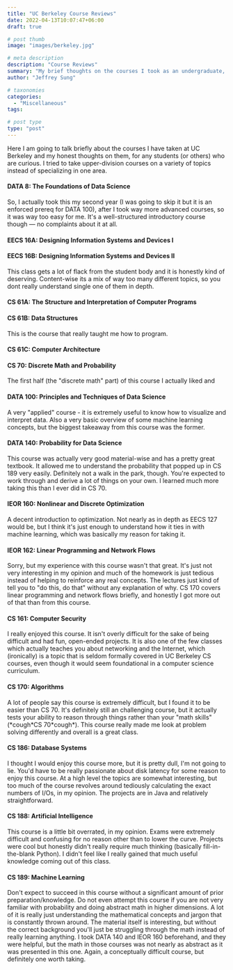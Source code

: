 ```yaml
---
title: "UC Berkeley Course Reviews"
date: 2022-04-13T10:07:47+06:00
draft: true

# post thumb
image: "images/berkeley.jpg"

# meta description
description: "Course Reviews"
summary: "My brief thoughts on the courses I took as an undergraduate, for anybody who is curious."
author: "Jeffrey Sung"

# taxonomies
categories: 
  - "Miscellaneous"
tags:

# post type
type: "post"
---
```

Here I am going to talk briefly about the courses I have taken at UC Berkeley and my honest thoughts on them, for any students (or others) who are curious. I tried to take upper-division courses on a variety of topics instead of specializing in one area.

#### DATA 8: The Foundations of Data Science
So, I actually took this my second year (I was going to skip it but it is an enforced prereq for DATA 100), after I took way more advanced courses, so it was way too easy for me. It's a well-structured introductory course though — no complaints about it at all.
#### EECS 16A: Designing Information Systems and Devices I
#### EECS 16B: Designing Information Systems and Devices II
This class gets a lot of flack from the student body and it is honestly kind of deserving. Content-wise its a mix of way too many different topics, so you dont really understand single one of them in depth. 
#### CS 61A: The Structure and Interpretation of Computer Programs
#### CS 61B: Data Structures
This is the course that really taught me how to program.
#### CS 61C: Computer Architecture
#### CS 70: Discrete Math and Probability
The first half (the "discrete math" part) of this course I actually liked and
#### DATA 100: Principles and Techniques of Data Science
A very "applied" course - it is extremely useful to know how to visualize and interpret data. Also a very basic overview of some machine learning concepts, but the biggest takeaway from this course was the former.
#### DATA 140: Probability for Data Science
This course was actually very good material-wise and has a pretty great textbook. It allowed me to understand the probability that popped up in CS 189 very easily. Definitely not a walk in the park, though. You're expected to work through and derive a lot of things on your own. I learned much more taking this than I ever did in CS 70.
#### IEOR 160: Nonlinear and Discrete Optimization
A decent introduction to optimization. Not nearly as in depth as EECS 127 would be, but I think it's just enough to understand how it ties in with machine learning, which was basically my reason for taking it.
#### IEOR 162: Linear Programming and Network Flows
Sorry, but my experience with this course wasn't that great. It's just not very interesting in my opinion and much of the homework is just tedious instead of helping to reinforce any real concepts. The lectures just kind of tell you to "do this, do that" without any explanation of why. CS 170 covers linear programming and network flows briefly, and honestly I got more out of that than from this course.
#### CS 161: Computer Security
I really enjoyed this course. It isn't overly difficult for the sake of being difficult and had fun, open-ended projects. It is also one of the few classes which actually teaches you about networking and the Internet, which (ironically) is a topic that is seldom formally covered in UC Berkeley CS courses, even though it would seem foundational in a computer science curriculum.
#### CS 170: Algorithms
A lot of people say this course is extremely difficult, but I found it to be easier than CS 70. It's definitely still an challenging course, but it actually tests your ability to reason through things rather than your "math skills" (\*cough\*CS 70\*cough\*). This course really made me look at problem solving differently and overall is a great class. 
#### CS 186: Database Systems
I thought I would enjoy this course more, but it is pretty dull, I'm not going to lie. You'd have to be really passionate about disk latency for some reason to enjoy this course. At a high level the topics are somewhat interesting, but too much of the course revolves around tediously calculating the exact numbers of I/Os, in my opinion. The projects are in Java and relatively straightforward.
#### CS 188: Artificial Intelligence
This course is a little bit overrated, in my opinion. Exams were extremely difficult and confusing for no reason other than to lower the curve. Projects were cool but honestly didn't really require much thinking (basically fill-in-the-blank Python). I didn't feel like I really gained that much useful knowledge coming out of this class.
#### CS 189: Machine Learning
Don't expect to succeed in this course without a significant amount of prior preparation/knowledge. Do not even attempt this course if you are not very familiar with probability and doing abstract math in higher dimensions. A lot of it is really just understanding the mathematical concepts and jargon that is constantly thrown around. The material itself is interesting, but without the correct background you'll just be struggling through the math instead of really learning anything. I took DATA 140 and IEOR 160 beforehand, and they were helpful, but the math in those courses was not nearly as abstract as it was presented in this one. Again, a conceptually difficult course, but definitely one worth taking.